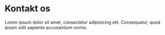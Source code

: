 # Kontakt os
Lorem ipsum dolor sit amet, consectetur adipisicing elit. Consequatur, quod ipsam odit sapiente accusantium omnis.